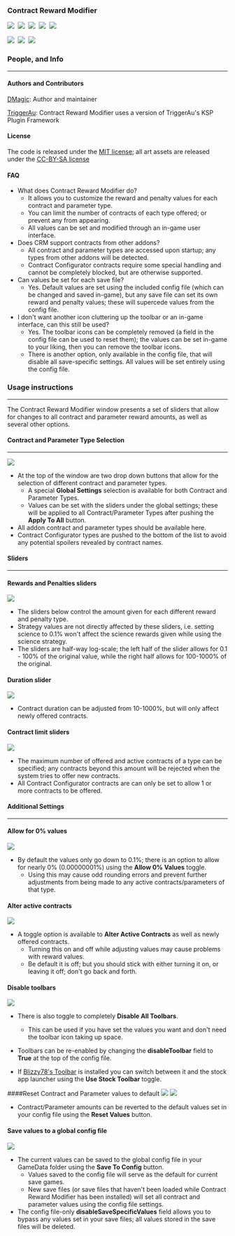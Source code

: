 ### **Contract Reward Modifier**
[![][shield:support-ksp]][KSP:developers]&nbsp;
[![][shield:ckan]][CKAN:org]&nbsp;
[![][shield:license-mit]][CRMLicense]&nbsp;
[![][shield:license-cc-by-sa]][CRMLicense]&nbsp;
![][CRM:FullWindow]

[![][shield:support-toolbar]][toolbar:release]&nbsp;
[![][shield:support-ccfg]][cconfig:release]&nbsp;
[![][shield:support-cwplus]][cwplus:release]&nbsp;


### People, and Info
-------------------------------------------

#### Authors and Contributors

[DMagic][DMagic]: Author and maintainer

[TriggerAu][TriggerAu]: Contract Reward Modifier uses a version of TriggerAu's KSP Plugin Framework

#### License

The code is released under the [MIT license][CRMLicense]; all art assets are released under the [CC-BY-SA license][CRMLicense]

#### FAQ

  * What does Contract Reward Modifier do?
     * It allows you to customize the reward and penalty values for each contract and parameter type.
	 * You can limit the number of contracts of each type offered; or prevent any from appearing.
	 * All values can be set and modified through an in-game user interface.
  * Does CRM support contracts from other addons?
     * All contract and parameter types are accessed upon startup; any types from other addons will be detected.
	 * Contract Configurator contracts require some special handling and cannot be completely blocked, but are otherwise supported.
  * Can values be set for each save file?
     * Yes. Default values are set using the included config file (which can be changed and saved in-game), but any save file can set its own reward and penalty values; these will supercede values from the config file.
  * I don't want another icon cluttering up the toolbar or an in-game interface, can this still be used?
     * Yes. The toolbar icons can be completely removed (a field in the config file can be used to reset them); the values can be set in-game to your liking, then you can remove the toolbar icons.
	 * There is another option, only available in the config file, that will disable all save-specific settings. All values will be set entirely using the config file.
	 
### Usage instructions
------------------------------------------

The Contract Reward Modifier window presents a set of sliders that allow for changes to all contract and parameter reward amounts, as well as several other options.

#### Contract and Parameter Type Selection
------------------------------------------

![][CRM:DropDowns]

  * At the top of the window are two drop down buttons that allow for the selection of different contract and parameter types.
    * A special **Global Settings** selection is available for both Contract and Parameter Types.
    * Values can be set with the sliders under the global settings; these will be applied to all Contract/Parameter Types after pushing the **Apply To All** button.
  * All addon contract and parameter types should be available here.
  * Contract Configurator types are pushed to the bottom of the list to avoid any potential spoilers revealed by contract names.
  
  
#### Sliders
---------------------------------------------

#### Rewards and Penalties sliders
![][CRM:Slider-reward]

  * The sliders below control the amount given for each different reward and penalty type.
  * Strategy values are not directly affected by these sliders, i.e. setting science to 0.1% won't affect the science rewards given while using the science strategy.
  * The sliders are half-way log-scale; the left half of the slider allows for 0.1 - 100% of the original value, while the right half allows for 100-1000% of the original.
  
#### Duration slider
![][CRM:Slider-duration]

  * Contract duration can be adjusted from 10-1000%, but will only affect newly offered contracts.
  
#### Contract limit sliders
![][CRM:Slider-limits]

  * The maximum number of offered and active contracts of a type can be specified; any contracts beyond this amount will be rejected when the system tries to offer new contracts.
  * All Contract Configurator contracts are can only be set to allow 1 or more contracts to be offered.

#### Additional Settings
-----------------------------------------

#### Allow for 0% values
![][CRM:Warn-zero]

  * By default the values only go down to 0.1%; there is an option to allow for nearly 0% (0.00000001%) using the **Allow 0% Values** toggle.
    * Using this may cause odd rounding errors and prevent further adjustments from being made to any active contracts/parameters of that type.

#### Alter active contracts
![][CRM:Warn-alteractive]

  * A toggle option is available to **Alter Active Contracts** as well as newly offered contracts.
    * Turning this on and off while adjusting values may cause problems with reward values.
    * Be default it is off; but you should stick with either turning it on, or leaving it off; don't go back and forth.
 
#### Disable toolbars
![][CRM:Warn-toolbar]

  * There is also toggle to completely **Disable All Toolbars**.
    * This can be used if you have set the values you want and don't need the toolbar icon taking up space.
  * Toolbars can be re-enabled by changing the **disableToolbar** field to **True** at the top of the config file. 
  
  * If [Blizzy78's Toolbar][toolbar:release] is installed you can switch between it and the stock app launcher using the **Use Stock Toolbar** toggle.

####Reset Contract and Parameter values to default
![][CRM:Reset-contract]
![][CRM:Reset-param]

  * Contract/Parameter amounts can be reverted to the default values set in your config file using the **Reset Values** button.

#### Save values to a global config file
![][CRM:Warn-save]
  
  * The current values can be saved to the global config file in your GameData folder using the **Save To Config** button.
    * Values saved to the config file will serve as the default for current save games.
    * New save files (or save files that haven't been loaded while Contract Reward Modifier has been installed) will set all contract and parameter values using the config file settings.
  * The config file-only **disableSaveSpecificValues** field allows you to bypass any values set in your save files; all values stored in the save files will be deleted.


[DMagic]: http://forum.kerbalspaceprogram.com/members/59127
[TriggerAu]: http://forum.kerbalspaceprogram.com/members/59550

[CRM:FullWindow]: http://i.imgur.com/FdXv5C1.jpg
[CRM:DropDowns]: http://i.imgur.com/KmoIB5P.jpg?1
[CRM:Slider-reward]: http://i.imgur.com/OTtx8q7.jpg?1
[CRM:Slider-limits]: http://i.imgur.com/qBOKqLb.jpg?1
[CRM:Slider-duration]: http://i.imgur.com/k2PJ0LS.jpg?1
[CRM:Warn-zero]: http://i.imgur.com/ZxSEPjB.jpg?1
[CRM:Warn-alteractive]: http://i.imgur.com/KTrAboK.jpg?1
[CRM:Warn-toolbar]: http://i.imgur.com/v0k6BMW.jpg?1
[CRM:Reset-contract]: http://i.imgur.com/B1wir2M.jpg?1
[CRM:Reset-param]: http://i.imgur.com/PxYzX7x.jpg?1
[CRM:Warn-save]: http://i.imgur.com/tveX99k.jpg?1 

[KSP:developers]: https://kerbalspaceprogram.com/index.php
[CKAN:org]: http://ksp-ckan.org/
[CRMLicense]: https://github.com/DMagic1/Contract-Modifier/blob/master/GameData/ContractRewardModifier/License.txt

[cconfig:release]: http://forum.kerbalspaceprogram.com/threads/101604
[toolbar:release]: http://forum.kerbalspaceprogram.com/threads/60863
[cwplus:release]: http://forum.kerbalspaceprogram.com/threads/91034

[shield:license-mit]: http://img.shields.io/:license-mit-a31f34.svg
[shield:license-cc-by-sa]: http://img.shields.io/badge/license-CC%20BY--SA-green.svg
[shield:support-ksp]: http://img.shields.io/badge/for%20KSP-v0.90-bad455.svg
[shield:ckan]: https://img.shields.io/badge/CKAN-Indexed-brightgreen.svg
[shield:support-toolbar]: http://img.shields.io/badge/works%20with%20Blizzy's%20Toolbar-1.7.8-7c69c0.svg
[shield:support-ccfg]: https://img.shields.io/badge/works%20with%20Contract%20Configurator-7.0-yellowgreen.svg
[shield:support-cwplus]: https://img.shields.io/badge/works%20with%20Contracts%20Window%20%2B-4.0-orange.svg